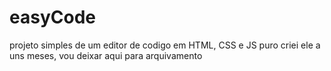 # easyCode
projeto simples de um editor de codigo em HTML, CSS e JS puro
criei ele a uns meses, vou deixar aqui para arquivamento
